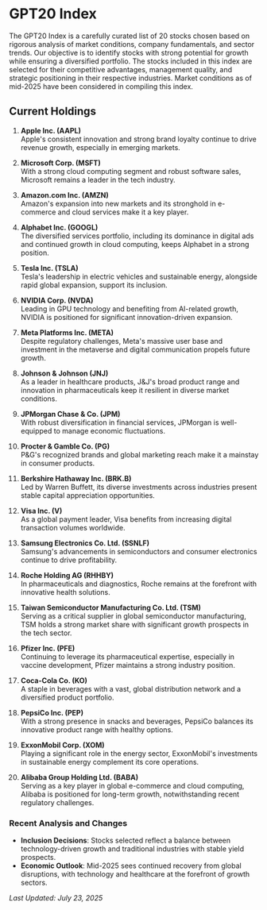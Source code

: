 # GPT20 Index

The GPT20 Index is a carefully curated list of 20 stocks chosen based on rigorous analysis of market conditions, company fundamentals, and sector trends. Our objective is to identify stocks with strong potential for growth while ensuring a diversified portfolio. The stocks included in this index are selected for their competitive advantages, management quality, and strategic positioning in their respective industries. Market conditions as of mid-2025 have been considered in compiling this index.

## Current Holdings

1. **Apple Inc. (AAPL)**  
   Apple's consistent innovation and strong brand loyalty continue to drive revenue growth, especially in emerging markets.

2. **Microsoft Corp. (MSFT)**  
   With a strong cloud computing segment and robust software sales, Microsoft remains a leader in the tech industry.

3. **Amazon.com Inc. (AMZN)**  
   Amazon's expansion into new markets and its stronghold in e-commerce and cloud services make it a key player.

4. **Alphabet Inc. (GOOGL)**  
   The diversified services portfolio, including its dominance in digital ads and continued growth in cloud computing, keeps Alphabet in a strong position.

5. **Tesla Inc. (TSLA)**  
   Tesla's leadership in electric vehicles and sustainable energy, alongside rapid global expansion, support its inclusion.

6. **NVIDIA Corp. (NVDA)**  
   Leading in GPU technology and benefiting from AI-related growth, NVIDIA is positioned for significant innovation-driven expansion.

7. **Meta Platforms Inc. (META)**  
   Despite regulatory challenges, Meta's massive user base and investment in the metaverse and digital communication propels future growth.

8. **Johnson & Johnson (JNJ)**  
   As a leader in healthcare products, J&J's broad product range and innovation in pharmaceuticals keep it resilient in diverse market conditions.

9. **JPMorgan Chase & Co. (JPM)**  
   With robust diversification in financial services, JPMorgan is well-equipped to manage economic fluctuations.

10. **Procter & Gamble Co. (PG)**  
    P&G's recognized brands and global marketing reach make it a mainstay in consumer products.

11. **Berkshire Hathaway Inc. (BRK.B)**  
    Led by Warren Buffett, its diverse investments across industries present stable capital appreciation opportunities.

12. **Visa Inc. (V)**  
    As a global payment leader, Visa benefits from increasing digital transaction volumes worldwide.

13. **Samsung Electronics Co. Ltd. (SSNLF)**  
    Samsung's advancements in semiconductors and consumer electronics continue to drive profitability.

14. **Roche Holding AG (RHHBY)**  
    In pharmaceuticals and diagnostics, Roche remains at the forefront with innovative health solutions.

15. **Taiwan Semiconductor Manufacturing Co. Ltd. (TSM)**  
    Serving as a critical supplier in global semiconductor manufacturing, TSM holds a strong market share with significant growth prospects in the tech sector.

16. **Pfizer Inc. (PFE)**  
    Continuing to leverage its pharmaceutical expertise, especially in vaccine development, Pfizer maintains a strong industry position.

17. **Coca-Cola Co. (KO)**  
    A staple in beverages with a vast, global distribution network and a diversified product portfolio.

18. **PepsiCo Inc. (PEP)**  
    With a strong presence in snacks and beverages, PepsiCo balances its innovative product range with healthy options.

19. **ExxonMobil Corp. (XOM)**  
    Playing a significant role in the energy sector, ExxonMobil's investments in sustainable energy complement its core operations.

20. **Alibaba Group Holding Ltd. (BABA)**  
    Serving as a key player in global e-commerce and cloud computing, Alibaba is positioned for long-term growth, notwithstanding recent regulatory challenges.

### Recent Analysis and Changes
- **Inclusion Decisions**: Stocks selected reflect a balance between technology-driven growth and traditional industries with stable yield prospects.
- **Economic Outlook**: Mid-2025 sees continued recovery from global disruptions, with technology and healthcare at the forefront of growth sectors.

_Last Updated: July 23, 2025_
